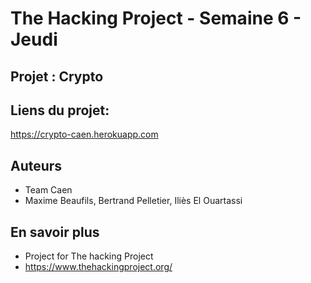 # The Hacking Project - Semaine 6 - Jeudi

## Projet : Crypto


## Liens du projet:
https://crypto-caen.herokuapp.com

## Auteurs

*   Team Caen
*   Maxime Beaufils, Bertrand Pelletier, Iliès El Ouartassi

## En savoir plus

* Project for The hacking Project
* https://www.thehackingproject.org/